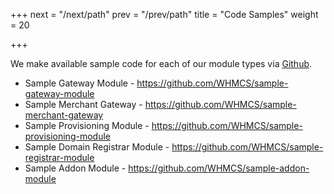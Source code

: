 +++
next = "/next/path"
prev = "/prev/path"
title = "Code Samples"
weight = 20

+++

We make available sample code for each of our module types via [Github](https://github.com/whmcs).

* Sample Gateway Module - https://github.com/WHMCS/sample-gateway-module
* Sample Merchant Gateway - https://github.com/WHMCS/sample-merchant-gateway
* Sample Provisioning Module - https://github.com/WHMCS/sample-provisioning-module
* Sample Domain Registrar Module - https://github.com/WHMCS/sample-registrar-module
* Sample Addon Module - https://github.com/WHMCS/sample-addon-module
